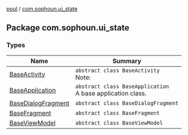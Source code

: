 [poul](../index.md) / [com.sophoun.ui_state](./index.md)

## Package com.sophoun.ui_state

### Types

| Name | Summary |
|---|---|
| [BaseActivity](-base-activity/index.md) | `abstract class BaseActivity`<br>Note: |
| [BaseApplication](-base-application/index.md) | `abstract class BaseApplication`<br>A base application class. |
| [BaseDialogFragment](-base-dialog-fragment/index.md) | `abstract class BaseDialogFragment` |
| [BaseFragment](-base-fragment/index.md) | `abstract class BaseFragment` |
| [BaseViewModel](-base-view-model/index.md) | `abstract class BaseViewModel` |
